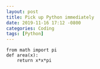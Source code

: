 ```yaml
---
layout: post
title: Pick up Python immediately
date: 2019-11-16 17:12 -0800
categories: Coding
tags: [Python]
---
```



```
from math import pi
def area(x):
    return x*x*pi
```
